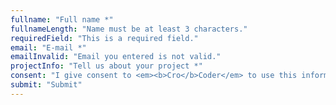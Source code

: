 ```yaml
---
fullname: "Full name *"
fullnameLength: "Name must be at least 3 characters."
requiredField: "This is a required field."
email: "E-mail *"
emailInvalid: "Email you entered is not valid."
projectInfo: "Tell us about your project *"
consent: "I give consent to <em><b>Cro</b>Coder</em> to use this information to contact me."
submit: "Submit"
---
```

